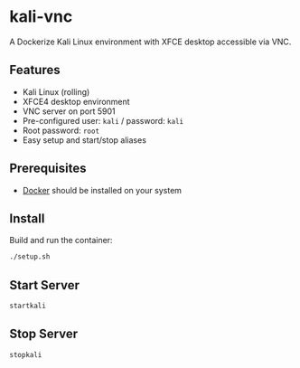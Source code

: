 # kali-vnc

A Dockerize Kali Linux environment with XFCE desktop accessible via VNC.

## Features

-   Kali Linux (rolling)
-   XFCE4 desktop environment
-   VNC server on port 5901
-   Pre-configured user: `kali` / password: `kali`
-   Root password: `root`
-   Easy setup and start/stop aliases

## Prerequisites

-   [Docker](https://docs.docker.com/get-docker/) should be installed on your system

## Install

Build and run the container:

```sh
./setup.sh
```

## Start Server

```sh
startkali
```

## Stop Server

```sh
stopkali
```
